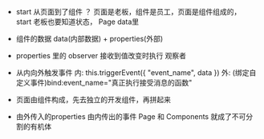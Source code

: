 - start 从页面到了组件 ？
  页面是老板，组件是员工，页面是组件组成的，
  start 老板也要知道状态， Page data里
  <countdown start="{{start}}">

- 组件的数据 data(内部数据) + properties(外部)
- properties 里的 observer 接收到值改变时执行 观察者
- 从内向外触发事件
  内: this.triggerEvent({
    "event_name",
    data
  })
  外: (绑定自定义事件)bind:event_name="真正执行接受消息的函数"
- 页面由组件构成，先去独立的开发组件，再拼起来
- 由外传入的properties 由内传出的事件
  Page 和 Components 就成了不可分割的有机体